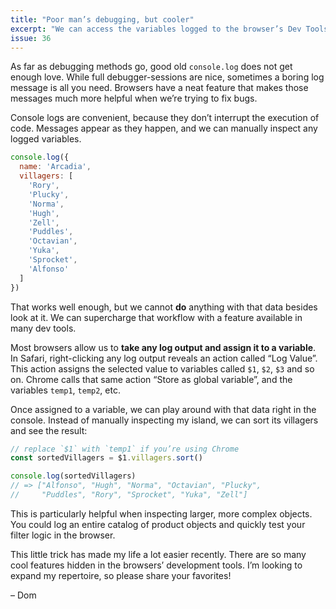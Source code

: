 ```yaml
---
title: "Poor man’s debugging, but cooler"
excerpt: "We can access the variables logged to the browser’s Dev Tools to do more with them."
issue: 36
---
```

As far as debugging methods go, good old `console.log` does not get enough love. While full debugger-sessions are nice, sometimes a boring log message is all you need. Browsers have a neat feature that makes those messages much more helpful when we’re trying to fix bugs.

Console logs are convenient, because they don’t interrupt the execution of code. Messages appear as they happen, and we can manually inspect any logged variables.

```js
console.log({
  name: 'Arcadia',
  villagers: [
    'Rory',
    'Plucky',
    'Norma',
    'Hugh',
    'Zell',
    'Puddles',
    'Octavian',
    'Yuka',
    'Sprocket',
    'Alfonso'
  ]
})
```

That works well enough, but we cannot **do** anything with that data besides look at it. We can supercharge that workflow with a feature available in many dev tools.

Most browsers allow us to **take any log output and assign it to a variable**. In Safari, right-clicking any log output reveals an action called “Log Value”. This action assigns the selected value to variables called `$1`, `$2`, `$3` and so on. Chrome calls that same action “Store as global variable”, and the variables  `temp1`, `temp2`, etc.

Once assigned to a variable, we can play around with that data right in the console. Instead of manually inspecting my island, we can sort its villagers and see the result:

```js
// replace `$1` with `temp1` if you’re using Chrome
const sortedVillagers = $1.villagers.sort()

console.log(sortedVillagers)
// => ["Alfonso", "Hugh", "Norma", "Octavian", "Plucky",
//     "Puddles", "Rory", "Sprocket", "Yuka", "Zell"]
```

This is particularly helpful when inspecting larger, more complex objects. You could log an entire catalog of product objects and quickly test your filter logic in the browser.

This little trick has made my life a lot easier recently. There are so many cool features hidden in the browsers’ development tools. I’m looking to expand my repertoire, so please share your favorites!

– Dom
